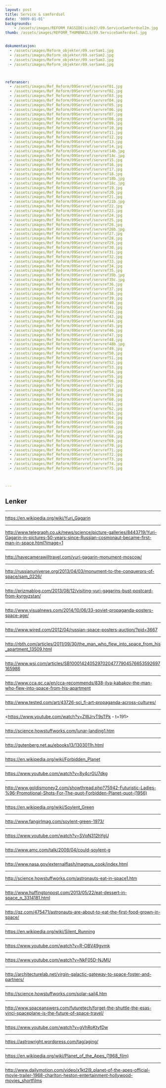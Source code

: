 ```yaml
---
layout: post
title: Service & samferdsel
date: '0009-01-01'
backgrounds:
    - /assets/images/REFORM_FAGSIDE(side2)/09.ServiceSamferdsel2m.jpg
thumb: /assets/images/REFORM_THUMBNAILS/09.ServiceSamferdsel.jpg


dokumentasjon:
  - /assets/images/Reform_objekter/09.serSam1.jpg
  - /assets/images/Reform_objekter/09.serSam2.jpg
  - /assets/images/Reform_objekter/09.serSam3.jpg
  - /assets/images/Reform_objekter/09.serSam4.jpg



referanser:
  - /assets/images/Ref_Reform/09Servref/servref01.jpg
  - /assets/images/Ref_Reform/09Servref/servref02.jpg
  - /assets/images/Ref_Reform/09Servref/servref03.jpg
  - /assets/images/Ref_Reform/09Servref/servref04.jpg
  - /assets/images/Ref_Reform/09Servref/servref05.jpg
  - /assets/images/Ref_Reform/09Servref/servref06.jpg
  - /assets/images/Ref_Reform/09Servref/servref07.jpg
  - /assets/images/Ref_Reform/09Servref/servref08.jpg
  - /assets/images/Ref_Reform/09Servref/servref09.jpg
  - /assets/images/Ref_Reform/09Servref/servref10.jpg
  - /assets/images/Ref_Reform/09Servref/servref11.jpg
  - /assets/images/Ref_Reform/09Servref/servref12.jpg
  - /assets/images/Ref_Reform/09Servref/servref13.jpg
  - /assets/images/Ref_Reform/09Servref/servref14.jpg
  - /assets/images/Ref_Reform/09Servref/servref14b.jpg
  - /assets/images/Ref_Reform/09Servref/servref14c.jpg
  - /assets/images/Ref_Reform/09Servref/servref15.jpg
  - /assets/images/Ref_Reform/09Servref/servref16.jpg
  - /assets/images/Ref_Reform/09Servref/servref17.jpg
  - /assets/images/Ref_Reform/09Servref/servref18.jpg
  - /assets/images/Ref_Reform/09Servref/servref18b.jpg
  - /assets/images/Ref_Reform/09Servref/servref18c.jpg
  - /assets/images/Ref_Reform/09Servref/servref19.jpg
  - /assets/images/Ref_Reform/09Servref/servref20.jpg
  - /assets/images/Ref_Reform/09Servref/servref21.jpg
  - /assets/images/Ref_Reform/09Servref/servref21b.jpg
  - /assets/images/Ref_Reform/09Servref/servref22.jpg
  - /assets/images/Ref_Reform/09Servref/servref23.jpg
  - /assets/images/Ref_Reform/09Servref/servref24.jpg
  - /assets/images/Ref_Reform/09Servref/servref25.jpg
  - /assets/images/Ref_Reform/09Servref/servref26.jpg
  - /assets/images/Ref_Reform/09Servref/servref26b.jpg
  - /assets/images/Ref_Reform/09Servref/servref27.jpg
  - /assets/images/Ref_Reform/09Servref/servref28.jpg
  - /assets/images/Ref_Reform/09Servref/servref29.jpg
  - /assets/images/Ref_Reform/09Servref/servref30.jpg
  - /assets/images/Ref_Reform/09Servref/servref31.jpg
  - /assets/images/Ref_Reform/09Servref/servref32.jpg
  - /assets/images/Ref_Reform/09Servref/servref33.jpg
  - /assets/images/Ref_Reform/09Servref/servref34.jpg
  - /assets/images/Ref_Reform/09Servref/servref35.jpg
  - /assets/images/Ref_Reform/09Servref/servref35b.jpg
  - /assets/images/Ref_Reform/09Servref/servref35c.jpg
  - /assets/images/Ref_Reform/09Servref/servref36.jpg
  - /assets/images/Ref_Reform/09Servref/servref37.jpg
  - /assets/images/Ref_Reform/09Servref/servref38.jpg
  - /assets/images/Ref_Reform/09Servref/servref39.jpg
  - /assets/images/Ref_Reform/09Servref/servref40.jpg
  - /assets/images/Ref_Reform/09Servref/servref41.jpg
  - /assets/images/Ref_Reform/09Servref/servref42.jpg
  - /assets/images/Ref_Reform/09Servref/servref43.jpg
  - /assets/images/Ref_Reform/09Servref/servref44.jpg
  - /assets/images/Ref_Reform/09Servref/servref45.jpg
  - /assets/images/Ref_Reform/09Servref/servref46.jpg
  - /assets/images/Ref_Reform/09Servref/servref47.jpg
  - /assets/images/Ref_Reform/09Servref/servref48.jpg
  - /assets/images/Ref_Reform/09Servref/servref48b.jpg
  - /assets/images/Ref_Reform/09Servref/servref49.jpg
  - /assets/images/Ref_Reform/09Servref/servref50.jpg
  - /assets/images/Ref_Reform/09Servref/servref51.jpg
  - /assets/images/Ref_Reform/09Servref/servref52.jpg
  - /assets/images/Ref_Reform/09Servref/servref53.jpg
  - /assets/images/Ref_Reform/09Servref/servref54.jpg
  - /assets/images/Ref_Reform/09Servref/servref55.jpg
  - /assets/images/Ref_Reform/09Servref/servref56.jpg
  - /assets/images/Ref_Reform/09Servref/servref57.jpg
  - /assets/images/Ref_Reform/09Servref/servref58.jpg
  - /assets/images/Ref_Reform/09Servref/servref59.jpg
  - /assets/images/Ref_Reform/09Servref/servref60.jpg
  - /assets/images/Ref_Reform/09Servref/servref61.jpg
  - /assets/images/Ref_Reform/09Servref/servref62.jpg
  - /assets/images/Ref_Reform/09Servref/servref63.jpg
  - /assets/images/Ref_Reform/09Servref/servref64.jpg
  - /assets/images/Ref_Reform/09Servref/servref65.jpg
  - /assets/images/Ref_Reform/09Servref/servref66.jpg
  - /assets/images/Ref_Reform/09Servref/servref67.jpg
  - /assets/images/Ref_Reform/09Servref/servref68.jpg
  - /assets/images/Ref_Reform/09Servref/servref69.jpg
  - /assets/images/Ref_Reform/09Servref/servref70.jpg
  - /assets/images/Ref_Reform/09Servref/servref71.jpg
  - /assets/images/Ref_Reform/09Servref/servref72.jpg
  - /assets/images/Ref_Reform/09Servref/servref73.jpg
  - /assets/images/Ref_Reform/09Servref/servref74.jpg
  - /assets/images/Ref_Reform/09Servref/servref75.jpg



---
```



## Lenker

* * *
<https://en.wikipedia.org/wiki/Yuri_Gagarin>

* * *
<http://www.telegraph.co.uk/news/science/picture-galleries/8443719/Yuri-Gagarin-in-pictures-50-years-since-Russian-cosmonaut-became-first-man-in-space.html?image=1>

* * *
<http://havecamerawilltravel.com/yuri-gagarin-monument-moscow/>

* * *
<http://russianuniverse.org/2013/04/03/monument-to-the-conquerors-of-space/sam_0226/>

* * *
<http://prizmablog.com/2013/08/12/visiting-yuri-gagarins-bust-postcard-from-kyrgyzstan/>

* * *
<http://www.visualnews.com/2014/10/06/33-soviet-propaganda-posters-space-age/>

* * *
<http://www.wired.com/2012/04/russian-space-posters-auction/?pid=3667>

* * *
<http://rbth.com/articles/2011/09/30/the_man_who_flew_into_space_from_his_apartment_13509.html>

* * *
<http://www.wsj.com/articles/SB10001424052970204777904576653592697165986>

* * *
<http://www.cca.qc.ca/en/cca-recommends/838-ilya-kabakov-the-man-who-flew-into-space-from-his-apartment>

* * *
<http://www.tested.com/art/43726-sci_fi-art-propaganda-across-cultures/>

* * *
<https://www.youtube.com/watch?v=ZWJrvT9sTPk - t=191>

* * *
<http://science.howstuffworks.com/lunar-landing1.htm>

* * *
<http://gutenberg.net.au/ebooks13/1303011h.html>

* * *
<https://en.wikipedia.org/wiki/Forbidden_Planet>

* * *
<https://www.youtube.com/watch?v=8y4crGU7dkg>

* * *
<http://www.goldismoney2.com/showthread.php?75942-Futuristic-Ladies-%96-Promotional-Shots-For-The-quot-Forbidden-Planet-quot-(1956)>

* * *
<https://en.wikipedia.org/wiki/Soylent_Green>

* * *
<http://www.fangirlmag.com/soylent-green-1973/>

* * *
<https://www.youtube.com/watch?v=SVpN312hYgU>

* * *
<http://www.amc.com/talk/2008/04/could-soylent-g>

* * *
<http://www.nasa.gov/externalflash/magnus_cook/index.html>

* * *
<http://science.howstuffworks.com/astronauts-eat-in-space1.htm>

* * *
<http://www.huffingtonpost.com/2013/05/22/eat-dessert-in-space_n_3314181.html>

* * *
<http://qz.com/475471/astronauts-are-about-to-eat-the-first-food-grown-in-space/>

* * *
<https://en.wikipedia.org/wiki/Silent_Running>

* * *
<https://www.youtube.com/watch?v=R-OBV49gvmk>

* * *
<https://www.youtube.com/watch?v=NkF05D-NJMU>

* * *
<http://architecturelab.net/virgin-galactic-gateway-to-space-foster-and-partners/>

* * *
<http://science.howstuffworks.com/solar-sail4.htm>

* * *
<http://www.spaceanswers.com/futuretech/forget-the-shuttle-the-esas-vinci-spaceplane-is-the-future-of-space-travel/>

* * *
<https://www.youtube.com/watch?v=gVhRoKtyfDw>

* * *
<https://astrowright.wordpress.com/tag/aging/>

* * *
<https://en.wikipedia.org/wiki/Planet_of_the_Apes_(1968_film)>

* * *
<http://www.dailymotion.com/video/x1kt2l9_planet-of-the-apes-official-movie-trailer-1968-charlton-heston-entertainment-hollywood-movies_shortfilms>

